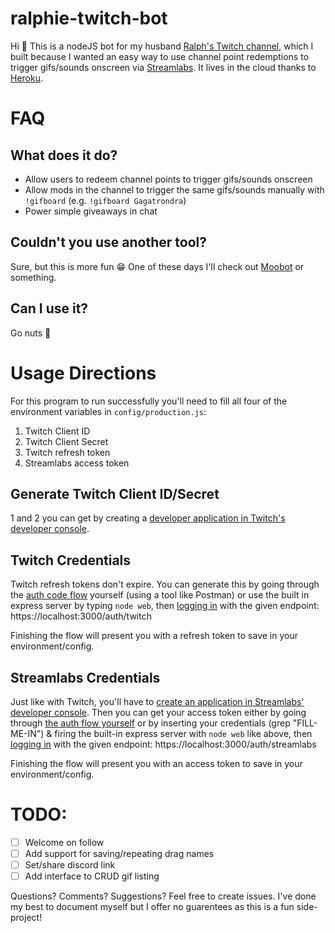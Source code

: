 # ralphie-twitch-bot

Hi 👋 This is a nodeJS bot for my husband [Ralph's Twitch channel](https://www.twitch.tv/ralphiehardesty), which I built because I wanted an easy way to use channel point redemptions to trigger gifs/sounds onscreen via [Streamlabs](https://streamlabs.com/). It lives in the cloud thanks to [Heroku](https://www.heroku.com/).

# FAQ

## What does it do?

- Allow users to redeem channel points to trigger gifs/sounds onscreen
- Allow mods in the channel to trigger the same gifs/sounds manually with `!gifboard` (e.g. `!gifboard Gagatrondra`)
- Power simple giveaways in chat

## Couldn't you use another tool?

Sure, but this is more fun 😁 One of these days I'll check out [Moobot](https://moo.bot/) or something.

## Can I use it?

Go nuts 💃

# Usage Directions

For this program to run successfully you'll need to fill all four of the environment variables in `config/production.js`:
1. Twitch Client ID
2. Twitch Client Secret
3. Twitch refresh token
4. Streamlabs access token

## Generate Twitch Client ID/Secret
1 and 2 you can get by creating a [developer application in Twitch's developer console](https://dev.twitch.tv/console/apps).

## Twitch Credentials
Twitch refresh tokens don't expire. You can generate this by going through the [auth code flow](https://dev.twitch.tv/docs/authentication) yourself (using a tool like Postman) or use the built in express server by typing `node web`, then <a href="https://localhost:3000/auth/twitch">logging in</a> with the given endpoint: https://localhost:3000/auth/twitch

Finishing the flow will present you with a refresh token to save in your environment/config. 

## Streamlabs Credentials
Just like with Twitch, you'll have to [create an application in Streamlabs' developer console](https://dev.streamlabs.com/docs/register-your-application). Then you can get your access token either by going through [the auth flow yourself](https://dev.streamlabs.com/docs/obtain-an-access_token) or by inserting your credentials (grep "FILL-ME-IN") & firing the built-in express server with `node web` like above, then <a href="https://localhost:3000/auth/streamlabs">logging in</a> with the given endpoint: https://localhost:3000/auth/streamlabs 

Finishing the flow will present you with an access token to save in your environment/config.

# TODO:

- [ ] Welcome on follow
- [ ] Add support for saving/repeating drag names
- [ ] Set/share discord link
- [ ] Add interface to CRUD gif listing

Questions? Comments? Suggestions? Feel free to create issues. I've done my best to document myself but I offer no guarentees as this is a fun side-project!
